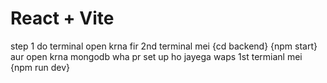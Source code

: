 # React + Vite


step 1 do terminal open krna
fir 2nd terminal mei {cd backend} {npm start}
aur open krna mongodb 
wha pr set up ho jayega
 waps 1st termianl mei {npm run dev}
